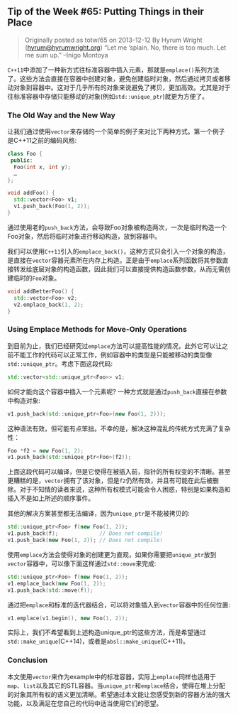 ## Tip of the Week #65: Putting Things in their Place
> Originally posted as totw/65 on 2013-12-12
> By Hyrum Wright (hyrum@hyrumwright.org)
> “Let me ’splain. No, there is too much. Let me sum up.” –Inigo Montoya

`C++11`中添加了一种新方式往标准容器中插入元素，那就是`emplace()`系列方法了。这些方法会直接在容器中创建对象，避免创建临时对象，然后通过拷贝或者移动对象到容器中。这对于几乎所有的对象来说避免了拷贝，更加高效。尤其是对于往标准容器中存储只能移动的对象(例如`std::unique_ptr`)就更为方便了。

### The Old Way and the New Way
让我们通过使用`vector`来存储的一个简单的例子来对比下两种方式。第一个例子是C++11之前的编码风格:

```cpp
class Foo {
 public:
  Foo(int x, int y);
  …
};

void addFoo() {
  std::vector<Foo> v1;
  v1.push_back(Foo(1, 2));
}

```
通过使用老的`push_back`方法，会导致Foo对象被构造两次，一次是临时构造一个Foo对象，然后将临时对象进行移动构造，放到容器中。

我们可以使用`C++11`引入的`emplace_back()`，这种方式只会引入一个对象的构造，是直接在`vector`容器元素所在内存上构造。正是由于`emplace`系列函数将其参数直接转发给底层对象的构造函数，因此我们可以直接提供构造函数参数，从而无需创建临时的`Foo`对象。

```cpp
void addBetterFoo() {
  std::vector<Foo> v2;
  v2.emplace_back(1, 2);
}
```

### Using Emplace Methods for Move-Only Operations
到目前为止，我们已经研究过`emplace`方法可以提高性能的情况，此外它可以让之前不能工作的代码可以正常工作，例如容器中的类型是只能被移动的类型像`std::unique_ptr`。考虑下面这段代码:

```cpp
std::vector<std::unique_ptr<Foo>> v1;
```
如何才能向这个容器中插入一个元素呢? 一种方式就是通过`push_back`直接在参数中构造对象:

```cpp
v1.push_back(std::unique_ptr<Foo>(new Foo(1, 2)));
```
这种语法有效，但可能有点笨拙。不幸的是，解决这种混乱的传统方式充满了复杂性：

```cpp
Foo *f2 = new Foo(1, 2);
v1.push_back(std::unique_ptr<Foo>(f2));
```
上面这段代码可以编译，但是它使得在被插入前，指针的所有权变的不清晰。甚至更糟糕的是，`vector`拥有了该对象，但是`f2`仍然有效，并且有可能在此后被删除。对于不知情的读者来说，这种所有权模式可能会令人困惑，特别是如果构造和插入不是如上所述的顺序事件。

其他的解决方案甚至都无法编译，因为`unique_ptr`是不能被拷贝的:

```cpp
std::unique_ptr<Foo> f(new Foo(1, 2));
v1.push_back(f);             // Does not compile!
v1.push_back(new Foo(1, 2)); // Does not compile!
```
使用`emplace`方法会使得对象的创建更为直观，如果你需要把`unique_ptr`放到`vector`容器中，可以像下面这样通过`std::move`来完成:

```cpp
std::unique_ptr<Foo> f(new Foo(1, 2));
v1.emplace_back(new Foo(1, 2));
v1.push_back(std::move(f));
```

通过把`emplace`和标准的迭代器结合，可以将对象插入到`vector`容器中的任何位置:

```cpp
v1.emplace(v1.begin(), new Foo(1, 2));
```
实际上，我们不希望看到上述构造unique_ptr的这些方法，而是希望通过`std::make_unique`(C++14)，或者是`absl::make_unique`(C++11)。

### Conclusion
本文使用`vector`来作为example中的标准容器，实际上`emplace`同样也适用于`map`、`list`以及其它的STL容器。当`unique_ptr`和`emplace`结合，使得在堆上分配的对象其所有权的语义更加清晰。希望通过本文能让您感受到新的容器方法的强大功能，以及满足在您自己的代码中适当使用它们的愿望。
